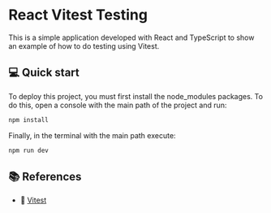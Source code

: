 # React Vitest Testing

This is a simple application developed with React and TypeScript to show an example of how to do testing using Vitest.

## 💻 Quick start

To deploy this project, you must first install the node_modules packages. To do this, open a console with the main path of the project and run:

```bash
npm install
```

Finally, in the terminal with the main path execute:

```bash
npm run dev
```

## 📚 References

- 🔗 [Vitest](https://vitest.dev/guide/)
